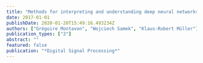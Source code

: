 ```yaml
---
title: "Methods for interpreting and understanding deep neural networks"
date: 2017-01-01
publishDate: 2020-01-20T15:49:16.493234Z
authors: ["Grégoire Montavon", "Wojciech Samek", "Klaus-Robert Müller"]
publication_types: ["2"]
abstract: ""
featured: false
publication: "*Digital Signal Processing*"
---
```


